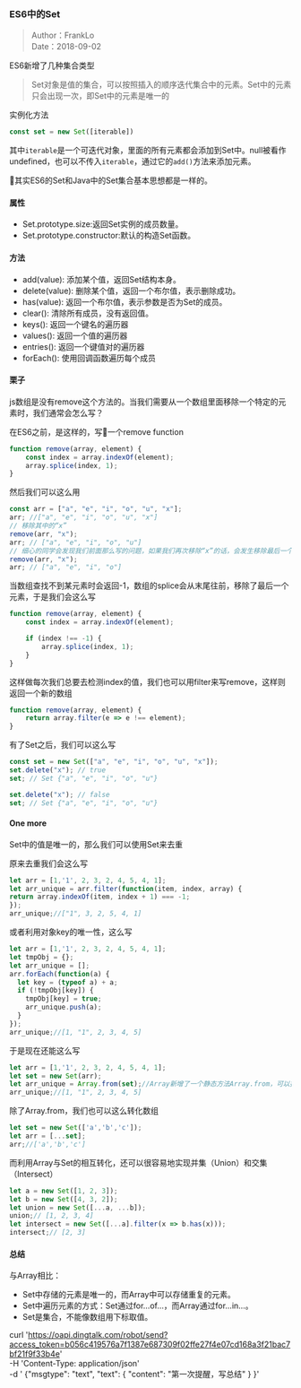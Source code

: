 ### ES6中的Set

> Author：FrankLo  
> Date：2018-09-02

ES6新增了几种集合类型

> Set对象是值的集合，可以按照插入的顺序迭代集合中的元素。Set中的元素只会出现一次，即Set中的元素是唯一的

实例化方法
```javascript
const set = new Set([iterable])
```
其中`iterable`是一个可迭代对象，里面的所有元素都会添加到Set中。null被看作undefined，也可以不传入`iterable`，通过它的`add()`方法来添加元素。

其实ES6的Set和Java中的Set集合基本思想都是一样的。

#### 属性
- Set.prototype.size:返回Set实例的成员数量。
- Set.prototype.constructor:默认的构造Set函数。
  
#### 方法
- add(value): 添加某个值，返回Set结构本身。
- delete(value): 删除某个值，返回一个布尔值，表示删除成功。
- has(value): 返回一个布尔值，表示参数是否为Set的成员。
- clear(): 清除所有成员，没有返回值。
- keys(): 返回一个键名的遍历器
- values(): 返回一个值的遍历器
- entries(): 返回一个键值对的遍历器
- forEach(): 使用回调函数遍历每个成员

#### 栗子
js数组是没有remove这个方法的。当我们需要从一个数组里面移除一个特定的元素时，我们通常会怎么写？

在ES6之前，是这样的，写一个remove function
```javascript
function remove(array, element) {
    const index = array.indexOf(element);
    array.splice(index, 1);
}
```

然后我们可以这么用

```javascript
const arr = ["a", "e", "i", "o", "u", "x"];
arr; //["a", "e", "i", "o", "u", "x"]
// 移除其中的“x”
remove(arr, "x");
arr; // ["a", "e", "i", "o", "u"]
// 细心的同学会发现我们前面那么写的问题，如果我们再次移除“x”的话，会发生移除最后一个元素
remove(arr, "x");
arr; // ["a", "e", "i", "o"]
```

当数组查找不到某元素时会返回-1，数组的splice会从末尾往前，移除了最后一个元素，于是我们会这么写
```javascript
function remove(array, element) {
    const index = array.indexOf(element);

    if (index !== -1) {
        array.splice(index, 1);
    }
}
```

这样做每次我们总要去检测index的值，我们也可以用filter来写remove，这样则返回一个新的数组
```javascript
function remove(array, element) {
    return array.filter(e => e !== element);
}
```

有了Set之后，我们可以这么写
```javascript
const set = new Set(["a", "e", "i", "o", "u", "x"]);
set.delete("x"); // true
set; // Set {"a", "e", "i", "o", "u"}

set.delete("x"); // false
set; // Set {"a", "e", "i", "o", "u"}
```

#### One more
Set中的值是唯一的，那么我们可以使用Set来去重  

原来去重我们会这么写
```javascript
let arr = [1,'1', 2, 3, 2, 4, 5, 4, 1];
let arr_unique = arr.filter(function(item, index, array) {
return array.indexOf(item, index + 1) === -1;
});
arr_unique;//["1", 3, 2, 5, 4, 1]
```

或者利用对象key的唯一性，这么写

```javascript
let arr = [1,'1', 2, 3, 2, 4, 5, 4, 1];
let tmpObj = {};
let arr_unique = [];
arr.forEach(function(a) {
  let key = (typeof a) + a;
  if (!tmpObj[key]) {
    tmpObj[key] = true;
    arr_unique.push(a);
  }
});
arr_unique;//[1, "1", 2, 3, 4, 5]
```

于是现在还能这么写
```javascript
let arr = [1,'1', 2, 3, 2, 4, 5, 4, 1];
let set = new Set(arr);
let arr_unique = Array.from(set);//Array新增了一个静态方法Array.from，可以把类似数组的对象转换为数组
arr_unique;//[1, "1", 2, 3, 4, 5]
```
除了Array.from，我们也可以这么转化数组
```javascript
let set = new Set(['a','b','c']);
let arr = [...set];
arr;//['a','b','c']
```
而利用Array与Set的相互转化，还可以很容易地实现并集（Union）和交集（Intersect）
```javascript
let a = new Set([1, 2, 3]);
let b = new Set([4, 3, 2]);
let union = new Set([...a, ...b]);
union;// [1, 2, 3, 4]
let intersect = new Set([...a].filter(x => b.has(x)));
intersect;// [2, 3]
```

#### 总结
与Array相比：
- Set中存储的元素是唯一的，而Array中可以存储重复的元素。
- Set中遍历元素的方式：Set通过for…of…，而Array通过for…in…。
- Set是集合，不能像数组用下标取值。








curl 'https://oapi.dingtalk.com/robot/send?access_token=b056c419576a7f1387e687309f02ffe27f4e07cd168a3f21bac7bf21f9f33b4e' \
   -H 'Content-Type: application/json' \
   -d '
  {"msgtype": "text",
    "text": {
        "content": "第一次提醒，写总结"
     }
  }'